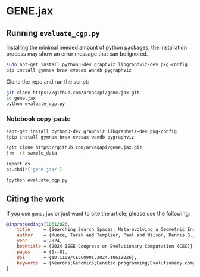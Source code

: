 # GENE.jax


## Running `evaluate_cgp.py`

Installing the minimal needed amount of python packages, the installation process may show an error message that can be ignored.
```bash
sudo apt-get install python3-dev graphviz libgraphviz-dev pkg-config
pip install gymnax brax evosax wandb pygraphviz
```

Clone the repo and run the script:
```bash
git clone https://github.com/arxaqapi/gene.jax.git
cd gene.jax
python evaluate_cgp.py
```

### Notebook copy-paste
```bash
!apt-get install python3-dev graphviz libgraphviz-dev pkg-config
!pip install gymnax brax evosax wandb pygraphviz

!git clone https://github.com/arxaqapi/gene.jax.git
!rm -rf sample_data

import os
os.chdir('gene.jax/')

!python evaluate_cgp.py
```

## Citing the work
If you use `gene.jax` or just want to cite the article, please use the following:

```bibtex
@inproceedings{10612026,
	title     = {Searching Search Spaces: Meta-evolving a Geometric Encoding for Neural Networks},
	author    = {Kunze, Tarek and Templier, Paul and Wilson, Dennis G.},
	year      = 2024,
	booktitle = {2024 IEEE Congress on Evolutionary Computation (CEC)},
	pages     = {1--8},
	doi       = {10.1109/CEC60901.2024.10612026},
	keywords  = {Neurons;Genomics;Genetic programming;Evolutionary computation;Encoding;Bioinformatics;Biological neural networks;evolution strategies;genetic programming;meta-evolution;encoding;neural networks;reinforcement learning;policy search}
}
```